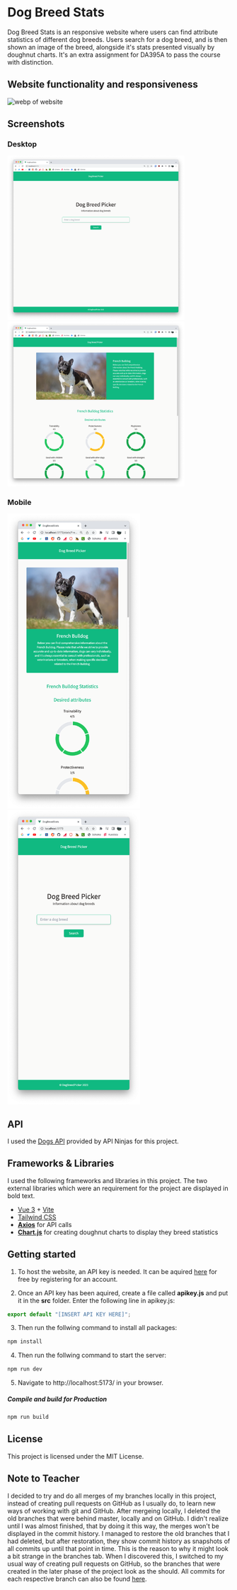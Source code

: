 # Dog Breed Stats
Dog Breed Stats is an responsive website where users can find attribute statistics of different dog breeds. Users search for a dog breed, and is then shown an image of the breed, alongside it's stats presented visually by doughnut charts. It's an extra assignment for DA395A to pass the course with distinction.

## Website functionality and responsiveness
![webp of website](https://i.giphy.com/media/ildutWuoClf1ZIdDwF/giphy.webp)

## Screenshots
### Desktop
<img width="400" src="./screenshots/desktop1.png" />
<img width="400" src="./screenshots/desktop2.png" />

### Mobile
<img width="300" src="./screenshots/mobile1.png" />
<img width="300" src="./screenshots/mobile2.png" />

## API
I used the [Dogs API](https://api-ninjas.com/api/dogs) provided by API Ninjas for this project.

## Frameworks & Libraries 
I used the following frameworks and libraries in this project. The two external libraries which were an requirement for the project are displayed in bold text. 
- [Vue 3](https://vuejs.org/) + [Vite](https://vitejs.dev/)
- [Tailwind CSS](https://tailwindcss.com/)
- **[Axios](https://axios-http.com/)** for API calls
- **[Chart.js](https://www.chartjs.org/docs/latest/)** for creating doughnut charts to display they breed statistics

## Getting started
1. To host the website, an API key is needed. It can be aquired [here](https://api-ninjas.com/register) for free by registering for an account. 

2. Once an API key has been aquired, create a file called **apikey.js** and put it in the **src** folder. 
Enter the following line in apikey.js:

```javascript
export default "[INSERT API KEY HERE]";
```

3. Then run the follwing command to install all packages:

```sh
npm install
```

4. Then run the follwing command to start the server:

```sh
npm run dev
```

5. Navigate to http://localhost:5173/ in your browser.

##### Compile and build for Production
```sh
npm run build
```

## License
This project is licensed under the MIT License.

## Note to Teacher
I decided to try and do all merges of my branches locally in this project, instead of creating pull requests on GitHub as I usually do, to learn new ways of working with git and GitHub. After mergeing locally, I deleted the old branches that were behind master, locally and on GitHub. I didn't realize until I was almost finished, that by doing it this way, the merges won't be displayed in the commit history. I managed to restore the old branches that I had deleted, but after restoration, they show commit history as snapshots of all commits up until that point in time. This is the reason to why it might look a bit strange in the branches tab. When I discovered this, I switched to my usual way of creating pull requests on GitHub, so the branches that were created in the later phase of the project look as the should. All commits for each respective branch can also be found [here](https://github.com/antonholmCO/dog-breed-stats/activity).
